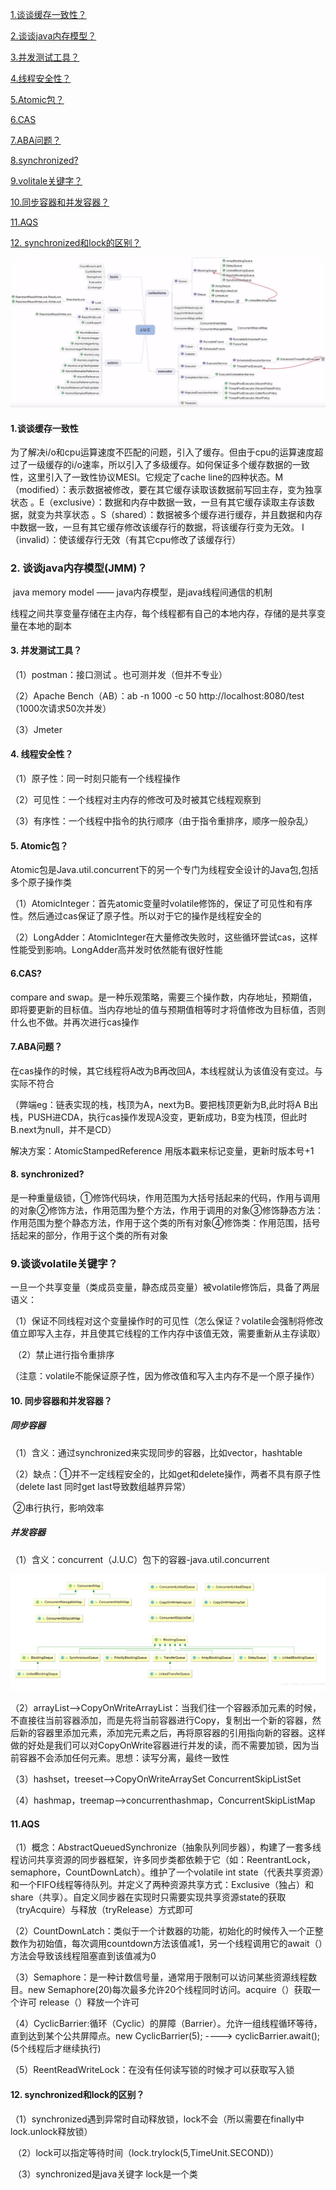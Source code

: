 [1.谈谈缓存一致性？](#1)

[2.谈谈java内存模型？](#2)

[3.并发测试工具？](#3)

[4.线程安全性？](#4)

[5.Atomic包？](#4)

[6.CAS](#6)

[7.ABA问题？](#7)

[8.synchronized?](#8)

[9.volitale关键字？](#9)

[10.同步容器和并发容器？](#10)

[11.AQS](#11)

[12. synchronized和lock的区别？](#12)





![1554167595530](../imgs/7.png)

#### <span  id="1">1.谈谈缓存一致性</span>

为了解决i/o和cpu运算速度不匹配的问题，引入了缓存。但由于cpu的运算速度超过了一级缓存的i/o速率，所以引入了多级缓存。如何保证多个缓存数据的一致性，这里引入了一致性协议MESI。它规定了cache line的四种状态。M （modified）：表示数据被修改，要在其它缓存读取该数据前写回主存，变为独享状态 。E（exclusive）：数据和内存中数据一致，一旦有其它缓存读取主存该数据，就变为共享状态 。S（shared）：数据被多个缓存进行缓存，并且数据和内存中数据一致，一旦有其它缓存修改该缓存行的数据，将该缓存行变为无效。 I（invalid）：使该缓存行无效（有其它cpu修改了该缓存行）



### <span id="10">2. 谈谈java内存模型(JMM)？</span>

​	java memory model —— java内存模型，是java线程间通信的机制

​	线程之间共享变量存储在主内存，每个线程都有自己的本地内存，存储的是共享变量在本地的副本



#### <span id="3">3. 并发测试工具？</span>

（1）postman：接口测试 。也可测并发（但并不专业）

（2）Apache Bench（AB）：ab -n 1000 -c 50 http://localhost:8080/test  （1000次请求50次并发）

（3）Jmeter



#### <span id="4">4. 线程安全性？</span>

（1）原子性：同一时刻只能有一个线程操作

（2）可见性：一个线程对主内存的修改可及时被其它线程观察到

（3）有序性：一个线程中指令的执行顺序（由于指令重排序，顺序一般杂乱）



#### <span id="5">5. Atomic包？</span>

Atomic包是Java.util.concurrent下的另一个专门为线程安全设计的Java包,包括多个原子操作类

（1）AtomicInteger：首先atomic变量时volatile修饰的，保证了可见性和有序性。然后通过cas保证了原子性。所以对于它的操作是线程安全的

（2）LongAdder：AtomicInteger在大量修改失败时，这些循环尝试cas，这样性能受到影响。LongAdder高并发时依然能有很好性能





#### <span id="6">6.CAS?</span>

compare and swap。是一种乐观策略，需要三个操作数，内存地址，预期值，即将要更新的目标值。当内存地址的值与预期值相等时才将值修改为目标值，否则什么也不做。并再次进行cas操作



#### <span id="7">7.ABA问题？</span>

在cas操作的时候，其它线程将A改为B再改回A，本线程就认为该值没有变过。与实际不符合

（弊端eg：链表实现的栈，栈顶为A，next为B。要把栈顶更新为B,此时将A B出栈，PUSH进CDA，执行cas操作发现A没变，更新成功，B变为栈顶，但此时B.next为null，并不是CD）

解决方案：AtomicStampedReference 用版本戳来标记变量，更新时版本号+1



#### <span id="8">8. synchronized?</span>

是一种重量级锁，①修饰代码块，作用范围为大括号括起来的代码，作用与调用的对象②修饰方法，作用范围为整个方法，作用于调用的对象③修饰静态方法：作用范围为整个静态方法，作用于这个类的所有对象④修饰类：作用范围，括号括起来的部分，作用于这个类的所有对象



### <span id="11">9.谈谈volatile关键字？</span>

​	一旦一个共享变量（类成员变量，静态成员变量）被volatile修饰后，具备了两层语义：

​	（1）保证不同线程对这个变量操作时的可见性（怎么保证？volatile会强制将修改值立即写入主存，并且使其它线程的工作内存中该值无效，需要重新从主存读取）

​	（2）禁止进行指令重排序

​	（注意：volatile不能保证原子性，因为修改值和写入主内存不是一个原子操作）



#### <span id="10">10. 同步容器和并发容器？</span>

##### 同步容器

（1）含义：通过synchronized来实现同步的容器，比如vector，hashtable

（2）缺点：①并不一定线程安全的，比如get和delete操作，两者不具有原子性（delete last 同时get last导致数组越界异常）

​		     ②串行执行，影响效率

##### 并发容器

（1）含义：concurrent（J.U.C）包下的容器-java.util.concurrent

![1554122902872](../imgs/6.png)

（2）arrayList——>CopyOnWriteArrayList：当我们往一个容器添加元素的时候，不直接往当前容器添加，而是先将当前容器进行Copy，复制出一个新的容器，然后新的容器里添加元素，添加完元素之后，再将原容器的引用指向新的容器。这样做的好处是我们可以对CopyOnWrite容器进行并发的读，而不需要加锁，因为当前容器不会添加任何元素。思想：读写分离，最终一致性

（3）hashset，treeset——>CopyOnWriteArraySet ConcurrentSkipListSet

（4）hashmap，treemap——>concurrenthashmap，ConcurrentSkipListMap



#### <span id="11">11.AQS</span>

（1）概念：AbstractQueuedSynchronize（抽象队列同步器），构建了一套多线程访问共享资源的同步器框架，许多同步类都依赖于它（如：ReentrantLock，semaphore，CountDownLatch）。维护了一个volatile int state（代表共享资源）和一个FIFO线程等待队列。并定义了两种资源共享方式：Exclusive（独占）和share（共享）。自定义同步器在实现时只需要实现共享资源state的获取（tryAcquire）与释放（tryRelease）方式即可

（2）CountDownLatch：类似于一个计数器的功能，初始化的时候传入一个正整数作为初始值，每次调用countdown方法该值减1，另一个线程调用它的await（）方法会导致该线程阻塞直到该值减为0

（3）Semaphore：是一种计数信号量，通常用于限制可以访问某些资源线程数目。new Semaphore(20)每次最多允许20个线程同时访问。acquire（）获取一个许可 release（）释放一个许可

（4）CyclicBarrier:循环（Cyclic）的屏障（Barrier）。允许一组线程循环等待，直到达到某个公共屏障点。new CyclicBarrier(5);  ----> cyclicBarrier.await();(5个线程后才继续执行)

（5）ReentReadWriteLock：在没有任何读写锁的时候才可以获取写入锁



#### <span id="12">12. synchronized和lock的区别？</span>

​	（1）synchronized遇到异常时自动释放锁，lock不会（所以需要在finally中lock.unlock释放锁）

​	（2）lock可以指定等待时间（lock.trylock(5,TimeUnit.SECOND)）

​	（3）synchronized是java关键字 lock是一个类